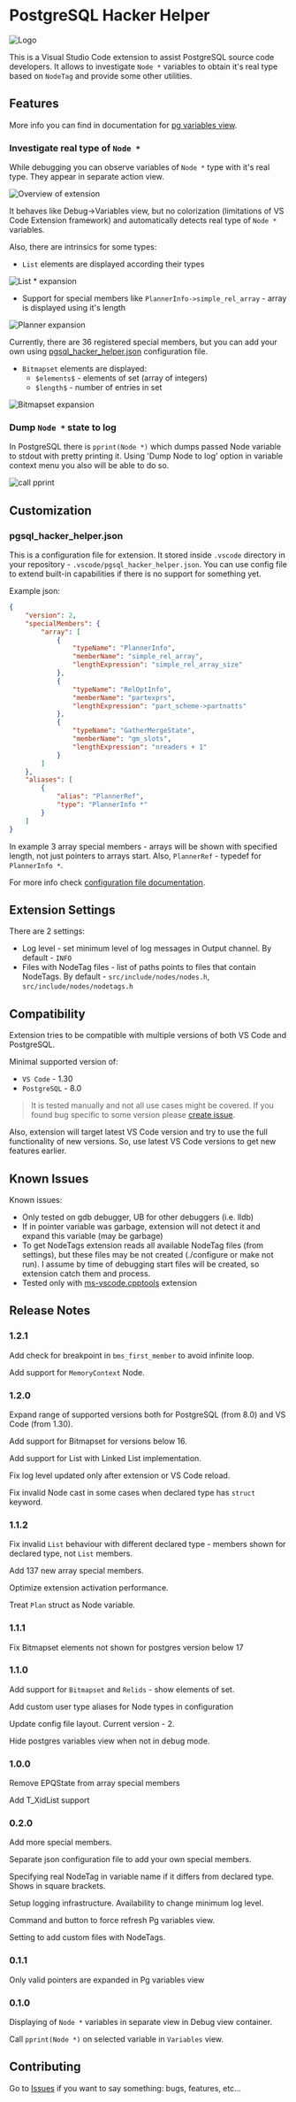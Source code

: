 # PostgreSQL Hacker Helper

![Logo](resources/logo.png)

This is a Visual Studio Code extension to assist PostgreSQL source code developers.
It allows to investigate `Node *` variables to obtain it's real type based on `NodeTag`
and provide some other utilities.

## Features

More info you can find in documentation for [pg variables view](docs/pg_variables.md).

### Investigate real type of `Node *`

While debugging you can observe variables of `Node *` type with it's real type.
They appear in separate action view.

![Overview of extension](resources/overview.gif)

It behaves like Debug->Variables view, but no colorization (limitations of VS
Code Extension framework) and automatically detects real type of `Node *` variables.

Also, there are intrinsics for some types:

- `List` elements are displayed according their types

![List * expansion](resources/list.gif)

- Support for special members like `PlannerInfo->simple_rel_array` - array is
  displayed using it's length

![Planner expansion](resources/planner.gif)

Currently, there are 36 registered special members, but you can add your own 
using [pgsql_hacker_helper.json](#pgsql_hacker_helperjson) configuration file.

- `Bitmapset` elements are displayed:
  - `$elements$` - elements of set (array of integers)
  - `$length$` - number of entries in set

![Bitmapset expansion](resources/bitmapset.gif)

### Dump `Node *` state to log

In PostgreSQL there is `pprint(Node *)` which dumps passed Node variable to
stdout with pretty printing it. Using 'Dump Node to log' option in variable
context menu you also will be able to do so.

![call pprint](resources/dump.gif)

## Customization

### pgsql_hacker_helper.json

This is a configuration file for extension.
It stored inside `.vscode` directory in your repository -
`.vscode/pgsql_hacker_helper.json`. You can use config file to extend built-in
capabilities if there is no support for something yet.

Example json:

```json
{
    "version": 2,
    "specialMembers": {
        "array": [
            {
                "typeName": "PlannerInfo",
                "memberName": "simple_rel_array",
                "lengthExpression": "simple_rel_array_size"
            },
            {
                "typeName": "RelOptInfo",
                "memberName": "partexprs",
                "lengthExpression": "part_scheme->partnatts"
            },
            {
                "typeName": "GatherMergeState",
                "memberName": "gm_slots",
                "lengthExpression": "nreaders + 1"
            }
        ]
    },
    "aliases": [
        {
            "alias": "PlannerRef",
            "type": "PlannerInfo *"
        }
    ]
}
```

In example 3 array special members - arrays will be shown with specified length,
not just pointers to arrays start.
Also, `PlannerRef` - typedef for `PlannerInfo *`.

For more info check [configuration file documentation](./docs/config_file.md).

## Extension Settings

There are 2 settings:

- Log level - set minimum level of log messages in Output channel.
  By default - `INFO`
- Files with NodeTag files - list of paths points to files that contain NodeTags.
  By default - `src/include/nodes/nodes.h`, `src/include/nodes/nodetags.h`

## Compatibility

Extension tries to be compatible with multiple versions of both VS Code and
PostgreSQL.

Minimal supported version of:

- `VS Code` - 1.30
- `PostgreSQL` - 8.0

> It is tested manually and not all use cases might be covered. If you found
> bug specific to some version please [create issue](https://github.com/ashenBlade/postgres-dev-helper/issues).

Also, extension will target latest VS Code version and try to use the full
functionality of new versions. So, use latest VS Code versions to get new
features earlier.

## Known Issues

Known issues:

- Only tested on gdb debugger, UB for other debuggers (i.e. lldb)
- If in pointer variable was garbage, extension will not detect it and expand
  this variable (may be garbage)
- To get NodeTags extension reads all available NodeTag files (from settings),
  but these files may be not created (./configure or make not run). I assume by
  time of debugging start files will be created, so extension catch them and
  process.
- Tested only with [ms-vscode.cpptools](https://marketplace.visualstudio.com/items?itemName=ms-vscode.cpptools)
  extension

## Release Notes

### 1.2.1

Add check for breakpoint in `bms_first_member` to avoid infinite loop.

Add support for `MemoryContext` Node.

### 1.2.0

Expand range of supported versions both for PostgreSQL (from 8.0) and VS Code
(from 1.30).

Add support for Bitmapset for versions below 16.

Add support for List with Linked List implementation.

Fix log level updated only after extension or VS Code reload.

Fix invalid Node cast in some cases when declared type has `struct` keyword.

### 1.1.2

Fix invalid `List` behaviour with different declared type - members shown for
declared type, not `List` members.

Add 137 new array special members.

Optimize extension activation performance.

Treat `Plan` struct as Node variable.

### 1.1.1

Fix Bitmapset elements not shown for postgres version below 17

### 1.1.0

Add support for `Bitmapset` and `Relids` - show elements of set.

Add custom user type aliases for Node types in configuration

Update config file layout. Current version - 2.

Hide postgres variables view when not in debug mode.

### 1.0.0

Remove EPQState from array special members

Add T_XidList support

### 0.2.0

Add more special members.

Separate json configuration file to add your own special members.

Specifying real NodeTag in variable name if it differs from declared type. Shows in square brackets.

Setup logging infrastructure. Availability to change minimum log level.

Command and button to force refresh Pg variables view.

Setting to add custom files with NodeTags.

### 0.1.1

Only valid pointers are expanded in Pg variables view

### 0.1.0

Displaying of `Node *` variables in separate view in Debug view container.

Call `pprint(Node *)` on selected variable in `Variables` view.

## Contributing

Go to [Issues](https://github.com/ashenBlade/postgres-dev-helper/issues) if you want to say something: bugs, features, etc...
